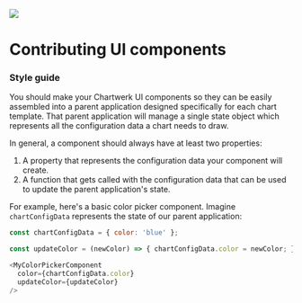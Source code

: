 ![](https://www.politico.com/interactives/cdn/images/badge.svg)

# Contributing UI components

### Style guide

You should make your Chartwerk UI components so they can be easily assembled into a parent application designed specifically for each chart template. That parent application will manage a single state object which represents all the configuration data a chart needs to draw.

In general, a component should always have at least two properties:
1. A property that represents the configuration data your component will create.
2. A function that gets called with the configuration data that can be used to update the parent application's state.

For example, here's a basic color picker component. Imagine `chartConfigData` represents the state of our parent application:

```javascript
const chartConfigData = { color: 'blue' };

const updateColor = (newColor) => { chartConfigData.color = newColor; };

<MyColorPickerComponent
  color={chartConfigData.color}
  updateColor={updateColor}
/>
```
